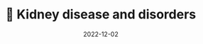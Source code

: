 ---
title: 🫘 Kidney disease and disorders
date: '2022-12-02'
type: book
weight: 701
commentable: true
show_breadcrumb: true
_build:
  render: always
  list: never
---